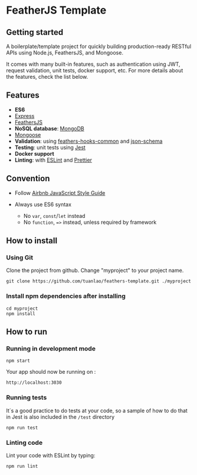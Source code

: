 # FeatherJS Template

## Getting started

A boilerplate/template project for quickly building production-ready RESTful APIs using Node.js, FeathersJS, and Mongoose.

It comes with many built-in features, such as authentication using JWT, request validation, unit tests, docker support, etc. For more details about the features, check the list below.

## Features

- **ES6**
- [Express](https://expressjs.com/)
- [FeathersJS](https://docs.feathersjs.com/guides/)
- **NoSQL database**: [MongoDB](https://docs.mongodb.com/manual/)
- [Mongoose](https://mongoosejs.com/)
- **Validation**: using [feathers-hooks-common](https://feathers-plus.github.io/v1/feathers-hooks-common/) and [json-schema](http://json-schema.org/)
- **Testing**: unit tests using [Jest](https://jestjs.io/)
- **Docker support**
- **Linting**: with [ESLint](https://eslint.org/) and [Prettier](https://prettier.io/)

## Convention

- Follow [Airbnb JavaScript Style Guide](https://github.com/airbnb/javascript)
- Always use ES6 syntax

  - No `var`, `const`/`let` instead
  - No `function`, `=>` instead, unless required by framework

## How to install

### Using Git

Clone the project from github. Change "myproject" to your project name.

```
git clone https://github.com/tuanlao/feathers-template.git ./myproject
```

### Install npm dependencies after installing

```
cd myproject
npm install
```

## How to run

### Running in development mode

```
npm start
```

Your app should now be running on :

```
http://localhost:3030
```

### Running tests

It´s a good practice to do tests at your code, so a sample of how to do that in Jest is also included in the `/test` directory

```
npm run test
```

### Linting code

Lint your code with ESLint by typing:

```
npm run lint
```
